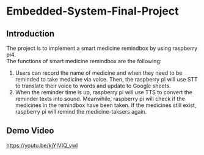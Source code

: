 # Embedded-System-Final-Project

## Introduction
The project is to implement a smart medicine remindbox by using raspberry pi4.  
The functions of smart medicine remindbox are the following:
1. Users can record the name of medicine and when they need to be reminded to take medicine via voice. Then, the raspberry pi will use STT to translate their voice to words and update to Google sheets.  
2.  When the reminder time is up, raspberry pi will use TTS to convert the reminder texts into sound. Meanwhile, raspberry pi will check if the medicines in the remindbox have been taken. If the medicines still exist, raspberry pi will remind the medicine-taksers again.

## Demo Video
https://youtu.be/kjYIVIQ_vwI
